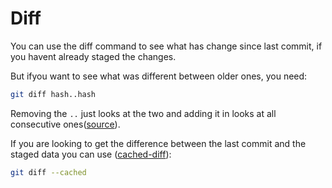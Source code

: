 # Diff 

You can use the diff command to see what has change since last commit, if you havent already staged the changes.

But ifyou want to see what was different between older ones, you need: 

```bash
git diff hash..hash
```

Removing the `..` just looks at the two and adding it in looks at all consecutive ones([source][]).


If you are looking to get the difference between the last commit and the staged data you can use ([cached-diff][]):

```bash
git diff --cached
```


[source]: https://stackoverflow.com/a/3368758
[cached-diff]: https://stackoverflow.com/a/1587877 "Cached Diff"
